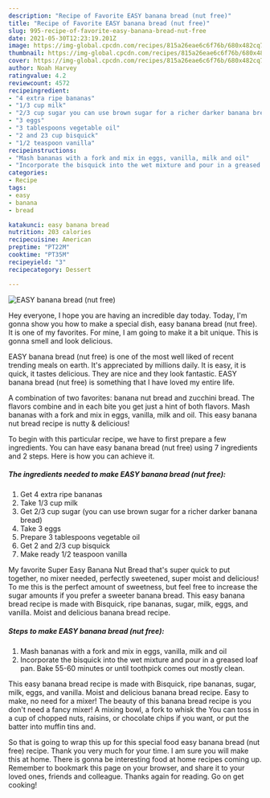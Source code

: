 ```yaml
---
description: "Recipe of Favorite EASY banana bread (nut free)"
title: "Recipe of Favorite EASY banana bread (nut free)"
slug: 995-recipe-of-favorite-easy-banana-bread-nut-free
date: 2021-05-30T12:23:19.201Z
image: https://img-global.cpcdn.com/recipes/815a26eae6c6f76b/680x482cq70/easy-banana-bread-nut-free-recipe-main-photo.jpg
thumbnail: https://img-global.cpcdn.com/recipes/815a26eae6c6f76b/680x482cq70/easy-banana-bread-nut-free-recipe-main-photo.jpg
cover: https://img-global.cpcdn.com/recipes/815a26eae6c6f76b/680x482cq70/easy-banana-bread-nut-free-recipe-main-photo.jpg
author: Noah Harvey
ratingvalue: 4.2
reviewcount: 4572
recipeingredient:
- "4 extra ripe bananas"
- "1/3 cup milk"
- "2/3 cup sugar you can use brown sugar for a richer darker banana bread"
- "3 eggs"
- "3 tablespoons vegetable oil"
- "2 and 23 cup bisquick"
- "1/2 teaspoon vanilla"
recipeinstructions:
- "Mash bananas with a fork and mix in eggs, vanilla, milk and oil"
- "Incorporate the bisquick into the wet mixture and pour in a greased loaf pan. Bake 55-60 minutes or until toothpick comes out mostly clean."
categories:
- Recipe
tags:
- easy
- banana
- bread

katakunci: easy banana bread 
nutrition: 203 calories
recipecuisine: American
preptime: "PT22M"
cooktime: "PT35M"
recipeyield: "3"
recipecategory: Dessert

---
```



![EASY banana bread (nut free)](https://img-global.cpcdn.com/recipes/815a26eae6c6f76b/680x482cq70/easy-banana-bread-nut-free-recipe-main-photo.jpg)

Hey everyone, I hope you are having an incredible day today. Today, I'm gonna show you how to make a special dish, easy banana bread (nut free). It is one of my favorites. For mine, I am going to make it a bit unique. This is gonna smell and look delicious.

EASY banana bread (nut free) is one of the most well liked of recent trending meals on earth. It's appreciated by millions daily. It is easy, it is quick, it tastes delicious. They are nice and they look fantastic. EASY banana bread (nut free) is something that I have loved my entire life.

A combination of two favorites: banana nut bread and zucchini bread. The flavors combine and in each bite you get just a hint of both flavors. Mash bananas with a fork and mix in eggs, vanilla, milk and oil. This easy banana nut bread recipe is nutty &amp; delicious!


To begin with this particular recipe, we have to first prepare a few ingredients. You can have easy banana bread (nut free) using 7 ingredients and 2 steps. Here is how you can achieve it.

<!--inarticleads1-->

##### The ingredients needed to make EASY banana bread (nut free):

1. Get 4 extra ripe bananas
1. Take 1/3 cup milk
1. Get 2/3 cup sugar (you can use brown sugar for a richer darker banana bread)
1. Take 3 eggs
1. Prepare 3 tablespoons vegetable oil
1. Get 2 and 2/3 cup bisquick
1. Make ready 1/2 teaspoon vanilla


My favorite Super Easy Banana Nut Bread that&#39;s super quick to put together, no mixer needed, perfectly sweetened, super moist and delicious! To me this is the perfect amount of sweetness, but feel free to increase the sugar amounts if you prefer a sweeter banana bread. This easy banana bread recipe is made with Bisquick, ripe bananas, sugar, milk, eggs, and vanilla. Moist and delicious banana bread recipe. 

<!--inarticleads2-->

##### Steps to make EASY banana bread (nut free):

1. Mash bananas with a fork and mix in eggs, vanilla, milk and oil
1. Incorporate the bisquick into the wet mixture and pour in a greased loaf pan. Bake 55-60 minutes or until toothpick comes out mostly clean.


This easy banana bread recipe is made with Bisquick, ripe bananas, sugar, milk, eggs, and vanilla. Moist and delicious banana bread recipe. Easy to make, no need for a mixer! The beauty of this banana bread recipe is you don&#39;t need a fancy mixer! A mixing bowl, a fork to whisk the You can toss in a cup of chopped nuts, raisins, or chocolate chips if you want, or put the batter into muffin tins and. 

So that is going to wrap this up for this special food easy banana bread (nut free) recipe. Thank you very much for your time. I am sure you will make this at home. There is gonna be interesting food at home recipes coming up. Remember to bookmark this page on your browser, and share it to your loved ones, friends and colleague. Thanks again for reading. Go on get cooking!
